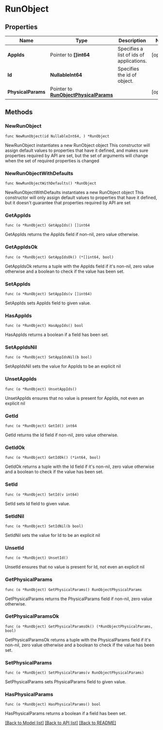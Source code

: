 # RunObject

## Properties

Name | Type | Description | Notes
------------ | ------------- | ------------- | -------------
**AppIds** | Pointer to **[]int64** | Specifies a list of ids of applications. | [optional] 
**Id** | **NullableInt64** | Specifies the id of object. | 
**PhysicalParams** | Pointer to [**RunObjectPhysicalParams**](RunObjectPhysicalParams.md) |  | [optional] 

## Methods

### NewRunObject

`func NewRunObject(id NullableInt64, ) *RunObject`

NewRunObject instantiates a new RunObject object
This constructor will assign default values to properties that have it defined,
and makes sure properties required by API are set, but the set of arguments
will change when the set of required properties is changed

### NewRunObjectWithDefaults

`func NewRunObjectWithDefaults() *RunObject`

NewRunObjectWithDefaults instantiates a new RunObject object
This constructor will only assign default values to properties that have it defined,
but it doesn't guarantee that properties required by API are set

### GetAppIds

`func (o *RunObject) GetAppIds() []int64`

GetAppIds returns the AppIds field if non-nil, zero value otherwise.

### GetAppIdsOk

`func (o *RunObject) GetAppIdsOk() (*[]int64, bool)`

GetAppIdsOk returns a tuple with the AppIds field if it's non-nil, zero value otherwise
and a boolean to check if the value has been set.

### SetAppIds

`func (o *RunObject) SetAppIds(v []int64)`

SetAppIds sets AppIds field to given value.

### HasAppIds

`func (o *RunObject) HasAppIds() bool`

HasAppIds returns a boolean if a field has been set.

### SetAppIdsNil

`func (o *RunObject) SetAppIdsNil(b bool)`

 SetAppIdsNil sets the value for AppIds to be an explicit nil

### UnsetAppIds
`func (o *RunObject) UnsetAppIds()`

UnsetAppIds ensures that no value is present for AppIds, not even an explicit nil
### GetId

`func (o *RunObject) GetId() int64`

GetId returns the Id field if non-nil, zero value otherwise.

### GetIdOk

`func (o *RunObject) GetIdOk() (*int64, bool)`

GetIdOk returns a tuple with the Id field if it's non-nil, zero value otherwise
and a boolean to check if the value has been set.

### SetId

`func (o *RunObject) SetId(v int64)`

SetId sets Id field to given value.


### SetIdNil

`func (o *RunObject) SetIdNil(b bool)`

 SetIdNil sets the value for Id to be an explicit nil

### UnsetId
`func (o *RunObject) UnsetId()`

UnsetId ensures that no value is present for Id, not even an explicit nil
### GetPhysicalParams

`func (o *RunObject) GetPhysicalParams() RunObjectPhysicalParams`

GetPhysicalParams returns the PhysicalParams field if non-nil, zero value otherwise.

### GetPhysicalParamsOk

`func (o *RunObject) GetPhysicalParamsOk() (*RunObjectPhysicalParams, bool)`

GetPhysicalParamsOk returns a tuple with the PhysicalParams field if it's non-nil, zero value otherwise
and a boolean to check if the value has been set.

### SetPhysicalParams

`func (o *RunObject) SetPhysicalParams(v RunObjectPhysicalParams)`

SetPhysicalParams sets PhysicalParams field to given value.

### HasPhysicalParams

`func (o *RunObject) HasPhysicalParams() bool`

HasPhysicalParams returns a boolean if a field has been set.


[[Back to Model list]](../README.md#documentation-for-models) [[Back to API list]](../README.md#documentation-for-api-endpoints) [[Back to README]](../README.md)


